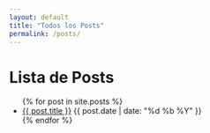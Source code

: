 ```yaml
---
layout: default
title: "Todos los Posts"
permalink: /posts/
---
```


# Lista de Posts

<ul>
  {% for post in site.posts %}
    <li>
      <a href="{{ post.url }}">{{ post.title }}</a>
      <span>{{ post.date | date: "%d %b %Y" }}</span>
    </li>
  {% endfor %}
</ul>
